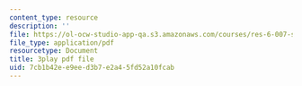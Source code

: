 ```yaml
---
content_type: resource
description: ''
file: https://ol-ocw-studio-app-qa.s3.amazonaws.com/courses/res-6-007-signals-and-systems-spring-2011/7cb1b42ee9eed3b7e2a45fd52a10fcab_mC3TiBJiCsY.pdf
file_type: application/pdf
resourcetype: Document
title: 3play pdf file
uid: 7cb1b42e-e9ee-d3b7-e2a4-5fd52a10fcab
---
```

